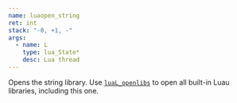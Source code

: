 ```yaml
---
name: luaopen_string
ret: int
stack: "-0, +1, -"
args:
  - name: L
    type: lua_State*
    desc: Lua thread
---
```


Opens the string library. Use [`luaL_openlibs`](#lual_openlibs) to open all built-in Luau libraries, including this one.
